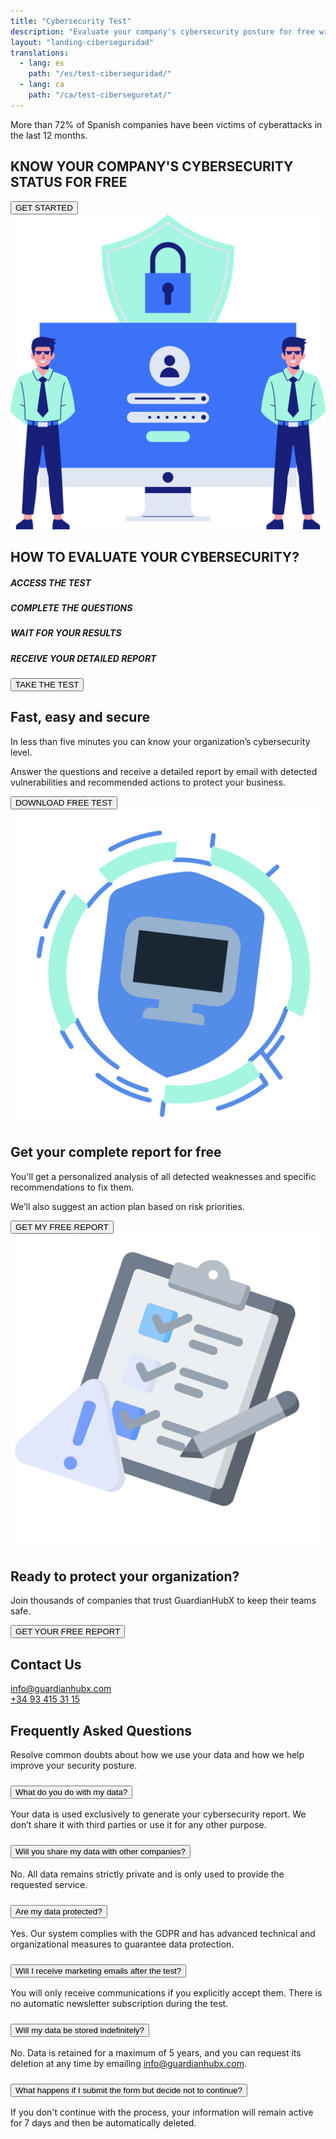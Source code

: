 ```yaml
---
title: "Cybersecurity Test"
description: "Evaluate your company's cybersecurity posture for free with GuardianHubX."
layout: "landing-ciberseguridad"
translations:
  - lang: es
    path: "/es/test-ciberseguridad/"
  - lang: ca
    path: "/ca/test-ciberseguretat/"
---
```


<!-- Hero Section -->
<section class="landing-hero-section">
  <div class="container">
    <div class="row align-items-center">
      <div class="col-lg-6 landing-fade-in">
        <p class="landing-hero-subtitle">
          More than <span class="highlight-circle">72%</span> of Spanish companies have been victims of cyberattacks in the last 12 months.
        </p>
        <h1 class="landing-hero-title">KNOW YOUR COMPANY'S CYBERSECURITY STATUS FOR FREE</h1>
        <button onclick="window.location='https://test.guardianhubx.com'"  class="landing-btn landing-btn-primary">
          GET STARTED <i class="fas fa-arrow-right landing-arrow-soft-green"></i>
        </button>
      </div>
      <div class="col-lg-6 text-center landing-slide-in-right">
        <div class="landing-hero-img-wrapper">
          <img src="/img/test-1.svg" alt="Cybersecurity Test Monitor" class="img-fluid">
        </div>
      </div>
    </div>
  </div>
</section>

<!-- Steps Section -->
<section class="landing-steps-section py-5">
  <div class="container text-center">
    <h2 class="landing-cta-title landing-fade-in mb-5">HOW TO EVALUATE YOUR CYBERSECURITY?</h2>
    <div class="d-flex flex-wrap justify-content-center steps-visual-container">
      <div class="step-card landing-fade-in">
        <div class="step-icon-wrapper bg-1"><i class="fas fa-mouse-pointer step-icon"></i></div>
        <h5 class="step-title">ACCESS THE TEST</h5>
      </div>
      <div class="step-card landing-fade-in">
        <div class="step-icon-wrapper bg-2"><i class="fa-regular fa-check-square step-icon"></i></div>
        <h5 class="step-title">COMPLETE THE QUESTIONS</h5>
      </div>
      <div class="step-card landing-fade-in">
        <div class="step-icon-wrapper bg-3"><i class="fa-regular fa-clock step-icon"></i></div>
        <h5 class="step-title">WAIT FOR YOUR RESULTS</h5>
      </div>
      <div class="step-card landing-fade-in">
        <div class="step-icon-wrapper bg-4"><i class="fa-regular fa-envelope step-icon"></i></div>
        <h5 class="step-title">RECEIVE YOUR DETAILED REPORT</h5>
      </div>
    </div>
    <button onclick="location.href='https://test.guardianhubx.com'"  class="landing-btn landing-btn-primary mt-5 landing-fade-in">
      TAKE THE TEST <i class="fas fa-arrow-right landing-arrow-soft-green"></i>
    </button>
  </div>
</section>

<!-- Main Section -->
<section class="landing-section">
  <div class="container">
    <div class="row align-items-center">
      <div class="col-lg-8 landing-slide-in-left">
        <h2 class="landing-section-title text-start">Fast, easy and secure</h2>
        <p class="mb-3 landing-text-muted">In less than five minutes you can know your organization’s cybersecurity level.</p>
        <p class="mb-3 landing-text-muted">Answer the questions and receive a detailed report by email with detected vulnerabilities and recommended actions to protect your business.</p>
        <button onclick="window.location='https://test.guardianhubx.com'"  class="landing-btn landing-btn-primary mt-3">
          DOWNLOAD FREE TEST <i class="fas fa-angle-double-right arrow-soft-green"></i>
        </button>
      </div>
      <div class="col-lg-4 text-center landing-slide-in-right">
        <img src="/img/test-2.svg" alt="Checklist Cybersecurity" class="img-fluid landing-training-img">
      </div>
    </div>
  </div>
</section>

<!-- Results Section -->
<section class="landing-section">
  <div class="container">
    <div class="row align-items-center">
      <div class="col-lg-8 landing-slide-in-left order-1 order-md-2">
        <h2 class="landing-section-title text-start">Get your complete report <span class="green-pastel">for free</span></h2>
        <p class="mb-3 landing-text-muted">You'll get a personalized analysis of all detected weaknesses and specific recommendations to fix them.</p>
        <p class="mb-3 landing-text-muted">We’ll also suggest an action plan based on risk priorities.</p>
        <button onclick="window.location='https://test.guardianhubx.com'"  class="landing-btn landing-btn-primary">
          GET MY FREE REPORT <i class="fas fa-angle-double-right arrow-soft-green"></i>
        </button>
      </div>
      <div class="col-lg-4 text-center landing-slide-in-right order-2 order-md-1">
        <img src="/img/test-3.svg" alt="Cybersecurity Report" class="img-fluid landing-training-img">
      </div>
    </div>
  </div>
</section>

<!-- CTA Final -->
<section class="landing-cta-section py-5">
  <div class="container text-center">
    <h2 class="landing-cta-title landing-fade-in">Ready to protect your organization?</h2>
    <p class="landing-cta-subtitle landing-fade-in">Join thousands of companies that trust GuardianHubX to keep their teams safe.</p>
    <button onclick="window.location='https://test.guardianhubx.com'"  class="landing-btn landing-btn-primary">
      GET YOUR FREE REPORT <i class="fas fa-angle-double-right arrow-soft-green"></i>
    </button>
  </div>
</section>

<!-- Contact Section -->
<section class="landing-contact-section py-5">
  <div class="container">
    <h2 class="landing-section-title text-center mb-4">Contact Us</h2>
    <div class="row justify-content-md-center mb-5">
      <div class="col-12 col-md-4 d-flex align-items-center justify-content-start mb-3">
        <i class="fas fa-envelope fa-2x landing-text-primary me-3"></i>
        <a href="mailto:info@guardianhubx.com" class="landing-text-muted fs-5">info@guardianhubx.com</a>
      </div>
      <div class="col-12 col-md-4 d-flex align-items-center justify-content-start mb-3">
        <i class="fas fa-phone fa-2x landing-text-primary me-3"></i>
        <a href="tel:+34934153115" class="landing-text-muted fs-5">+34 93 415 31 15</a>
      </div>
    </div>
  </div>
</section>

<!-- FAQ Section -->
<section class="landing-section py-5">
<div class="container">
<h2 class="landing-section-title text-center mb-4">Frequently Asked Questions</h2>
<p class="text-center mb-5 landing-text-muted">Resolve common doubts about how we use your data and how we help improve your security posture.</p>

<div class="accordion" id="faqAccordion" data-bs-theme="light">

  <!-- Pregunta 1 -->
  <div class="accordion-item">
    <h3 class="accordion-header" id="faq1">
      <button class="accordion-button collapsed" type="button" data-bs-toggle="collapse" data-bs-target="#faq1-collapse" aria-expanded="false" aria-controls="faq1-collapse">
        What do you do with my data?
      </button>
    </h3>
    <div id="faq1-collapse" class="accordion-collapse collapse" aria-labelledby="faq1" data-bs-parent="#faqAccordion">
      <div class="accordion-body">
        Your data is used exclusively to generate your cybersecurity report. We don’t share it with third parties or use it for any other purpose.
      </div>
    </div>
  </div>

  <!-- Pregunta 2 -->
  <div class="accordion-item mt-3">
    <h3 class="accordion-header" id="faq2">
      <button class="accordion-button collapsed" type="button" data-bs-toggle="collapse" data-bs-target="#faq2-collapse" aria-expanded="false" aria-controls="faq2-collapse">
        Will you share my data with other companies?
      </button>
    </h3>
    <div id="faq2-collapse" class="accordion-collapse collapse" aria-labelledby="faq2" data-bs-parent="#faqAccordion">
      <div class="accordion-body">
        No. All data remains strictly private and is only used to provide the requested service.
      </div>
    </div>
  </div>

  <!-- Pregunta 3 -->
  <div class="accordion-item mt-3">
    <h3 class="accordion-header" id="faq3">
      <button class="accordion-button collapsed" type="button" data-bs-toggle="collapse" data-bs-target="#faq3-collapse" aria-expanded="false" aria-controls="faq3-collapse">
        Are my data protected?
      </button>
    </h3>
    <div id="faq3-collapse" class="accordion-collapse collapse" aria-labelledby="faq3" data-bs-parent="#faqAccordion">
      <div class="accordion-body">
        Yes. Our system complies with the GDPR and has advanced technical and organizational measures to guarantee data protection.
      </div>
    </div>
  </div>

  <!-- Pregunta 4 -->
  <div class="accordion-item mt-3">
    <h3 class="accordion-header" id="faq4">
      <button class="accordion-button collapsed" type="button" data-bs-toggle="collapse" data-bs-target="#faq4-collapse" aria-expanded="false" aria-controls="faq4-collapse">
        Will I receive marketing emails after the test?
      </button>
    </h3>
    <div id="faq4-collapse" class="accordion-collapse collapse" aria-labelledby="faq4" data-bs-parent="#faqAccordion">
      <div class="accordion-body">
        You will only receive communications if you explicitly accept them. There is no automatic newsletter subscription during the test.
      </div>
    </div>
  </div>

  <!-- Pregunta 5 -->
  <div class="accordion-item mt-3">
    <h3 class="accordion-header" id="faq5">
      <button class="accordion-button collapsed" type="button" data-bs-toggle="collapse" data-bs-target="#faq5-collapse" aria-expanded="false" aria-controls="faq5-collapse">
        Will my data be stored indefinitely?
      </button>
    </h3>
    <div id="faq5-collapse" class="accordion-collapse collapse" aria-labelledby="faq5" data-bs-parent="#faqAccordion">
      <div class="accordion-body">
        No. Data is retained for a maximum of 5 years, and you can request its deletion at any time by emailing <a href="mailto:info@guardianhubx.com">info@guardianhubx.com</a>.
      </div>
    </div>
  </div>

  <!-- Pregunta 6 -->
  <div class="accordion-item mt-3">
    <h3 class="accordion-header" id="faq6">
      <button class="accordion-button collapsed" type="button" data-bs-toggle="collapse" data-bs-target="#faq6-collapse" aria-expanded="false" aria-controls="faq6-collapse">
        What happens if I submit the form but decide not to continue?
      </button>
    </h3>
    <div id="faq6-collapse" class="accordion-collapse collapse" aria-labelledby="faq6" data-bs-parent="#faqAccordion">
      <div class="accordion-body">
        If you don't continue with the process, your information will remain active for 7 days and then be automatically deleted.
      </div>
    </div>
  </div>

</div>
</div>
</section>